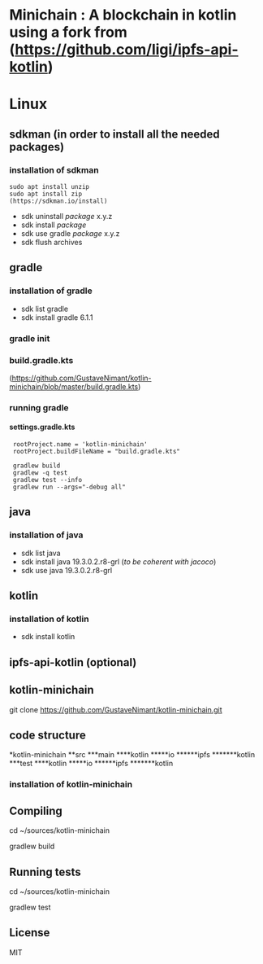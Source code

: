 # Minichain : A blockchain in kotlin using a fork from (https://github.com/ligi/ipfs-api-kotlin) 
# Linux 
## sdkman (in order to install all the needed packages)
### installation of sdkman
    sudo apt install unzip
    sudo apt install zip
    (https://sdkman.io/install)
*  sdk uninstall _package_ x.y.z
*  sdk install _package_
*  sdk use gradle _package_ x.y.z
*  sdk flush archives

## gradle
### installation of gradle
*  sdk list gradle
*  sdk install gradle 6.1.1

### gradle init 

### build.gradle.kts
(https://github.com/GustaveNimant/kotlin-minichain/blob/master/build.gradle.kts)

### running gradle

#### settings.gradle.kts
     
     rootProject.name = 'kotlin-minichain'
     rootProject.buildFileName = "build.gradle.kts"

     gradlew build
     gradlew -q test
     gradlew test --info
     gradlew run --args="-debug all"
    
## java 
### installation of java
*  sdk list java
*  sdk install java 19.3.0.2.r8-grl (_to be coherent with jacoco_)
*  sdk use java 19.3.0.2.r8-grl 

## kotlin
### installation of kotlin

*  sdk install kotlin
  
## ipfs-api-kotlin (optional)

## kotlin-minichain

   git clone https://github.com/GustaveNimant/kotlin-minichain.git

## code structure

*kotlin-minichain
**src
***main
****kotlin
*****io
******ipfs
*******kotlin
***test
****kotlin
*****io
******ipfs
*******kotlin
### installation of kotlin-minichain

## Compiling
   cd ~/sources/kotlin-minichain
   
   gradlew build 

## Running tests
   cd ~/sources/kotlin-minichain
   
   gradlew test 

## License 

MIT
